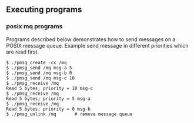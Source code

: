 ## Executing programs

### posix mq programs
Programs described below demonstrates how to send messages on a POSIX message queue. Example send message in different priorities which are read first.

```console
$ ./pmsg_create -cx /mq
$ ./pmsg_send /mq msg-a 5 
$ ./pmsg_send /mq msg-b 0 
$ ./pmsg_send /mq msg-c 10
$ ./pmsg_receive /mq
Read 5 bytes; priority = 10 msg-c
$ ./pmsg_receive /mq
Read 5 bytes; priority = 5 msg-a
$ ./pmsg_receive /mq
Read 5 bytes; priority = 0 msg-b
$ ./pmsg_unlink /mq       # remove message queue
```

